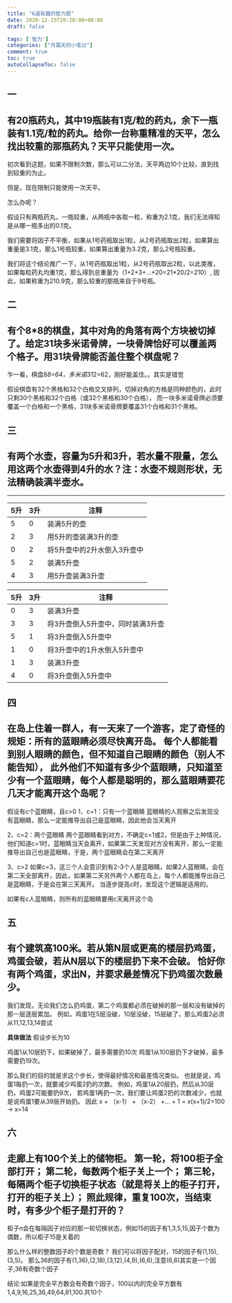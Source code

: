 ```yaml
---
title: "6道有趣的智力题"
date: 2020-12-15T20:28:08+08:00
draft: false

tags: ['智力']
categories: ["月霜天的小笔记"]
comment: true
toc: true
autoCollapseToc: false
---
```


## 一
有20瓶药丸，其中19瓶装有1克/粒的药丸，余下一瓶装有1.1克/粒的药丸。给你一台称重精准的天平，怎么找出较重的那瓶药丸？天平只能使用一次。
---
初次看到这题，如果不限制次数，那么可以二分法，天平两边10个比较，直到找到较重的为止。

但是，现在限制只能使用一次天平。

怎么办呢？

假设只有两瓶药丸，一瓶较重，从两瓶中各取一粒，称重为2.1克，我们无法得知是从哪一瓶多出的0.1克。

我们需要将因子不平衡，如果从1号药瓶取出1粒，从2号药瓶取出2粒，如果算出重量是3.1克，那么1号瓶较重，如果算出重量为3.2克，那么2号瓶较重。

我们将这个结论推广一下，从1号药瓶取出1粒，从2号药瓶取出2粒，以此类推，如果每粒药丸均重1克，那么得到总重量为（1+2+3+...+20=21*20/2=210）,
因此，如果称重为210.9克，那么较重的那瓶来自于9号瓶。

## 二
有个8*8的棋盘，其中对角的角落有两个方块被切掉了。给定31块多米诺骨牌，一块骨牌恰好可以覆盖两个格子。用31块骨牌能否盖住整个棋盘呢？
---
乍一看，棋盘8*8=64，多米诺31*2=62，刚好能盖住。。其实是错觉

假设棋盘有32个黑格和32个白格交叉排列，切掉对角的方格是同种颜色的，此时只剩30个黑格和32个白格（或32个黑格和30个白格），
而一块多米诺骨牌必须要覆盖一个白格和一个黑格，31块多米诺骨牌要覆盖31个白格和31个黑格。

## 三
有两个水壶，容量为5升和3升，若水量不限量，怎么用这两个水壶得到4升的水？注：水壶不规则形状，无法精确装满半壶水。
---

----
| 5升 | 3升 | 注释 |
| --- | --- | --- |
| 5 | 0 | 装满5升的壶 |
| 2 | 3 | 用5升的壶装满3升的壶 |
| 0 | 2 | 将5升壶中的2升水倒入3升壶中|
| 5 | 2 | 装满5升壶|
| 4| 3| 用5升壶装满3升壶|

| 5升 | 3升 | 注释 |
| --- | --- | --- |
| 0 | 3 | 装满3升壶 |
| 3 | 3 | 将3升壶倒入5升壶中，同时装满3升壶|
| 5 | 1 | 将3升壶倒入5升壶中 |
| 1 | 0 | 将3升壶中的1升水倒入5升壶中 |
|  1 | 3 | 装满3升壶 |
| 4 | 0 | 将3升壶倒入5升壶中 |

## 四
在岛上住着一群人，有一天来了一个游客，定了奇怪的规矩：所有的蓝眼睛必须尽快离开岛。
每个人都能看到别人眼睛的颜色，但不知道自己眼睛的颜色（别人不能告知），
此外他们不知道有多少个蓝眼睛，只知道至少有一个蓝眼睛，每个人都是聪明的，那么蓝眼睛要花几天才能离开这个岛呢？
---
假设有c个蓝眼睛，且c>0
1、c=1：只有一个蓝眼睛
蓝眼睛的人观察之后发现没有蓝眼睛，那么一定能推导出自己是蓝眼睛，因此他会当天离开

2、c=2：两个蓝眼睛
两个蓝眼睛看到对方，不确定c=1或2，但是由于上种情况，他们知道c=1时，蓝眼睛当天会离开，如果第二天发现对方没有离开，那么一定能推导出自己也是蓝眼睛，于是，两个蓝眼睛会在第二天离开

3、c>2
如果c=3，这三个人会意识到有2-3个人是蓝眼睛，如果2人蓝眼睛，会在第二天全部离开，因此，如果第二天另外两个人都在岛上，每个人都能推导出自己是蓝眼睛，于是会在第三天离开。
当逐步提高c时，发现这个逻辑是适用的。

如果有c人蓝眼睛，则所有的蓝眼睛要用c天离开这个岛

## 五
有个建筑高100米。若从第N层或更高的楼层扔鸡蛋，鸡蛋会破，若从N层以下的楼层扔下来不会破。
恰好你有两个鸡蛋，求出N，并要求最差情况下扔鸡蛋次数最少。
---
我们发现，无论我们怎么扔鸡蛋，第二个鸡蛋都必须在破掉的那一层和没有破掉的那一层逐层累加。
例如，鸡蛋1在5层没破，10层没破，15层破了，那么鸡蛋2必须从11,12,13,14尝试

**具体做法**
假设步长为10

鸡蛋1从10层扔下，如果破掉了，最多需要扔10次
鸡蛋1从100层扔下才破掉，最多需要扔19次。

那么我们的目的就是求这个步长，使得最好情况和最差情况类似。
也就是说，鸡蛋1每扔一次，就要减少鸡蛋2扔的次数。
例如，鸡蛋1从20层扔，然后从30层扔，鸡蛋2可能要扔9次，
若鸡蛋1再扔一次，我们要让鸡蛋2扔的次数减少，也就是说鸡蛋1要从39层开始扔。
因此 x + （x-1） + （x-2） +... + 1 = x(x+1)/2=100 -> x=14

## 六
走廊上有100个关上的储物柜。
第一轮，将100柜子全部打开；
第二轮，每数两个柜子关上一个；
第三轮，每隔两个柜子切换柜子状态（就是将关上的柜子打开，打开的柜子关上）；
照此规律，重复100次，当结束时，有多少个柜子是打开的？
---
柜子n会在每隔因子对应的那一轮切换状态，例如15的因子有1,3,5,15,因子个数为偶数，所以柜子15是关着的

那么什么样的整数因子的个数是奇数？
我们可以将因子配对，15的因子有(1,15),(3,5)。
那么36的因子有(1,36),(2,18),(3,12),(4,9),(6,6),注意(6,6)其实是一个因子,36有奇数个因子

结论:如果是完全平方数会有奇数个因子，100以内的完全平方数有 1,4,9,16,25,36,49,64,81,100.共10个

